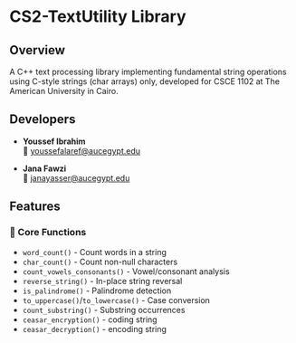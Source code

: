 # CS2-TextUtility Library

## Overview
A C++ text processing library implementing fundamental string operations using C-style strings (char arrays) only, developed for CSCE 1102 at The American University in Cairo.

## Developers
- **Youssef Ibrahim**  
  📧 [youssefalaref@aucegypt.edu](mailto:youssefalaref@aucegypt.edu)  

- **Jana Fawzi**  
  📧 [janayasser@aucegypt.edu](mailto:janayasser@aucegypt.edu)  

## Features
### 📜 Core Functions
- `word_count()` - Count words in a string
- `char_count()` - Count non-null characters  
- `count_vowels_consonants()` - Vowel/consonant analysis
- `reverse_string()` - In-place string reversal
- `is_palindrome()` - Palindrome detection
- `to_uppercase()`/`to_lowercase()` - Case conversion
- `count_substring()` - Substring occurrences
- `ceasar_encryption()` - coding string
- `ceasar_decryption()` - encoding string


